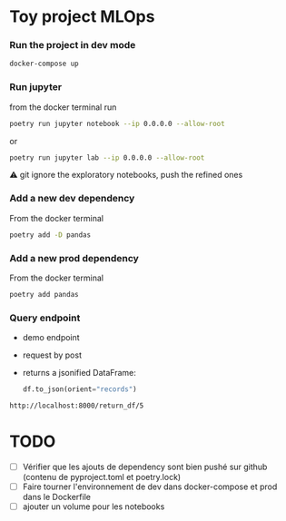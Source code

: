 # Toy project MLOps

### Run the project in dev mode

```bash
docker-compose up
```

### Run jupyter

from the docker terminal run

```bash
poetry run jupyter notebook --ip 0.0.0.0 --allow-root
```

or

```bash
poetry run jupyter lab --ip 0.0.0.0 --allow-root
```

:warning: git ignore the exploratory notebooks, push the refined ones

### Add a new dev dependency

From the docker terminal

```bash
poetry add -D pandas
```

### Add a new prod dependency

From the docker terminal

```bash
poetry add pandas
```

### Query endpoint

- demo endpoint

- request by post

- returns a jsonified DataFrame: 

  ```python
  df.to_json(orient="records")
  ```

  

```http
http://localhost:8000/return_df/5
```



# TODO

- [ ] Vérifier que les ajouts de dependency sont bien pushé sur github (contenu de pyproject.toml et poetry.lock)
- [ ] Faire tourner l'environnement de dev dans docker-compose et prod dans le Dockerfile
- [ ] ajouter un volume pour les notebooks